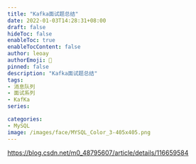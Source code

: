 ```yaml
---
title: "Kafka面试题总结"
date: 2022-01-03T14:28:31+08:00
draft: false
hideToc: false
enableToc: true
enableTocContent: false
author: leoay
authorEmoji: 🎅
pinned: false
description: "Kafka面试题总结"
tags:
- 消息队列
- 面试系列
- KafKa
series:

categories:
- MySQL
image: /images/face/MYSQL_Color_3-405x405.png
---
```


https://blog.csdn.net/m0_48795607/article/details/116659584